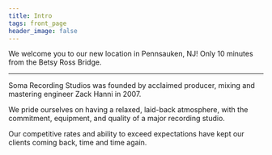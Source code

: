 ```yaml
---
title: Intro
tags: front_page
header_image: false
---
```


We welcome you to our new location in Pennsauken, NJ! Only 10 minutes from the Betsy Ross Bridge. 

- - -

Soma Recording Studios was founded by acclaimed producer, mixing and mastering engineer Zack Hanni in 2007.

We pride ourselves on having a relaxed, laid-back atmosphere, with the commitment, equipment, and quality of a major recording studio.

Our competitive rates and ability to exceed expectations have kept our clients coming back, time and time again.
